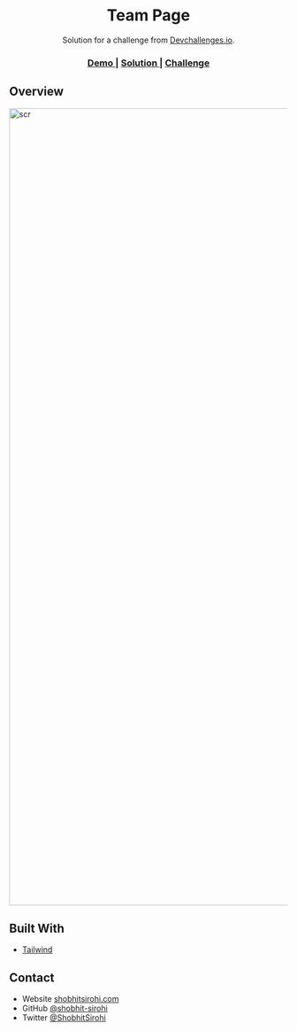 

<h1 align="center">Team Page</h1>

<div align="center">
   Solution for a challenge from  <a href="http://devchallenges.io" target="_blank">Devchallenges.io</a>.
</div>

<div align="center">
  <h3>
    <a href="https://hopeful-sinoussi-408375.netlify.app/">
      Demo
    </a>
    <span> | </span>
    <a href="https://devchallenges.io/solutions/xqhVFY8XPc544DjKphCz">
      Solution
    </a>
    <span> | </span>
    <a href="https://devchallenges.io/challenges/hhmesazsqgKXrTkYkt0U">
      Challenge
    </a>
  </h3>
</div>





## Overview

<img width="1440" alt="scr" src="https://user-images.githubusercontent.com/21247694/132895957-316f129c-c4c6-4fec-9c2d-6ee83a83b919.png">



## Built With

- [Tailwind](https://tailwindcss.com/)

## Contact

- Website [shobhitsirohi.com](https://www.shobhitsirohi.com/)
- GitHub [@shobhit-sirohi](https://github.com/shobhit-sirohi)
- Twitter [@ShobhitSirohi](https://twitter.com/ShobhitSirohi)
